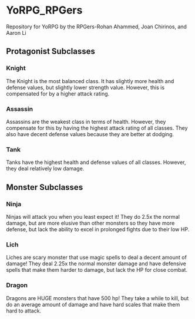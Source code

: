 # YoRPG_RPGers
Repository for YoRPG by the RPGers-Rohan Ahammed, Joan Chirinos, and Aaron Li

## Protagonist Subclasses

### **Knight**
The Knight is the most balanced class. It has slightly more health
and defense values, but slightly lower strength value. However,
this is compensated for by a higher attack rating.

### **Assassin**
Assassins are the weakest class in terms of health. However, they
compensate for this by having the highest attack rating of all
classes. They also have decent defense values because they are better at
dodging.

### **Tank**
Tanks have the highest health and defense values of all classes.
However, they deal relatively low damage.


## Monster Subclasses

### **Ninja**
Ninjas will attack you when you least expect it! They do 2.5x the
normal damage, but are more elusive than other monsters so they have more defense, but lack the ability to excel in prolonged fights due to their low HP.

### **Lich**
Liches are scary monster that use magic spells to deal a decent amount of 
damage! They deal 2.25x the normal monster damage and have defensive spells that make them harder to damage, but lack the HP for close combat.

### **Dragon**
Dragons are HUGE monsters that have 500 hp! They take a while to kill, but do an average amount of damage and have hard scales that make them hard to attack.
